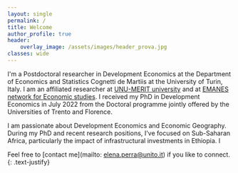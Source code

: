 ```yaml
---
layout: single
permalink: /
title: Welcome
author_profile: true
header:
    overlay_image: /assets/images/header_prova.jpg
classes: wide
---
```



I'm a Postdoctoral researcher in Development Economics at the Department of Economics and Statistics Cognetti de Martiis at the University of Turin, Italy. I am an affiliated researcher at [UNU-MERIT university](https://www.merit.unu.edu/about-us/profile/?staff_id=4612) and at [EMANES network for Economic studies](https://emnes.org/about-us/fellows/). I received my PhD in Development Economics in July 2022 from the Doctoral programme jointly offered by the Universities of Trento and Florence. 

I am passionate about Development Economics and Economic Geography. During my PhD and recent research positions, I've focused on Sub-Saharan Africa, particularly the impact of infrastructural investments in Ethiopia. I

Feel free to [contact me](mailto: elena.perra@unito.it) if you like to connect.
{: .text-justify}





